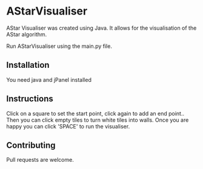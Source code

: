 # AStarVisualiser

AStar Visualiser was created using Java. It allows for the visualisation of the AStar algorithm.

Run AStarVisualiser using the main.py file.

## Installation
You need java and jPanel installed

## Instructions
Click on a square to set the start point, click again to add an end point.. Then you can click empty tiles to turn white tiles into walls. Once you are happy you can click 'SPACE' to run the visualiser. 


## Contributing
Pull requests are welcome.
